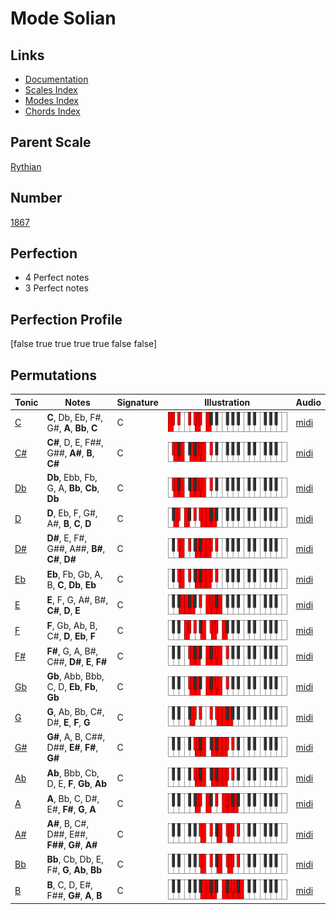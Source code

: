 # Mode Solian

## Links

- [Documentation](index.md)
- [Scales Index](Scales.md)
- [Modes Index](Modes.md)
- [Chords Index](Chords.md)

## Parent Scale

[Rythian](ScaleRythian.md)

## Number

[1867](https://ianring.com/musictheory/scales/1867)

## Perfection

- 4 Perfect notes
- 3 Perfect notes

## Perfection Profile

[false true true true true false false]

## Permutations

| Tonic | Notes | Signature | Illustration | Audio |
|-------|-------|-----------|--------------|-------|
| [C](ModeCNaturalSolian.md) | **C**, Db, Eb, F#, G#, **A**, **Bb**, **C** | C | ![CNaturalSolian](ModeCNaturalSolian.png) | [midi](https://github.com/edipermadi/music/blob/main/docs/ModeCNaturalSolian.mid?raw=true) |
| [C#](ModeCSharpSolian.md) | **C#**, D, E, F##, G##, **A#**, **B**, **C#** | C | ![CSharpSolian](ModeCSharpSolian.png) | [midi](https://github.com/edipermadi/music/blob/main/docs/ModeCSharpSolian.mid?raw=true) |
| [Db](ModeDFlatSolian.md) | **Db**, Ebb, Fb, G, A, **Bb**, **Cb**, **Db** | C | ![DFlatSolian](ModeDFlatSolian.png) | [midi](https://github.com/edipermadi/music/blob/main/docs/ModeDFlatSolian.mid?raw=true) |
| [D](ModeDNaturalSolian.md) | **D**, Eb, F, G#, A#, **B**, **C**, **D** | C | ![DNaturalSolian](ModeDNaturalSolian.png) | [midi](https://github.com/edipermadi/music/blob/main/docs/ModeDNaturalSolian.mid?raw=true) |
| [D#](ModeDSharpSolian.md) | **D#**, E, F#, G##, A##, **B#**, **C#**, **D#** | C | ![DSharpSolian](ModeDSharpSolian.png) | [midi](https://github.com/edipermadi/music/blob/main/docs/ModeDSharpSolian.mid?raw=true) |
| [Eb](ModeEFlatSolian.md) | **Eb**, Fb, Gb, A, B, **C**, **Db**, **Eb** | C | ![EFlatSolian](ModeEFlatSolian.png) | [midi](https://github.com/edipermadi/music/blob/main/docs/ModeEFlatSolian.mid?raw=true) |
| [E](ModeENaturalSolian.md) | **E**, F, G, A#, B#, **C#**, **D**, **E** | C | ![ENaturalSolian](ModeENaturalSolian.png) | [midi](https://github.com/edipermadi/music/blob/main/docs/ModeENaturalSolian.mid?raw=true) |
| [F](ModeFNaturalSolian.md) | **F**, Gb, Ab, B, C#, **D**, **Eb**, **F** | C | ![FNaturalSolian](ModeFNaturalSolian.png) | [midi](https://github.com/edipermadi/music/blob/main/docs/ModeFNaturalSolian.mid?raw=true) |
| [F#](ModeFSharpSolian.md) | **F#**, G, A, B#, C##, **D#**, **E**, **F#** | C | ![FSharpSolian](ModeFSharpSolian.png) | [midi](https://github.com/edipermadi/music/blob/main/docs/ModeFSharpSolian.mid?raw=true) |
| [Gb](ModeGFlatSolian.md) | **Gb**, Abb, Bbb, C, D, **Eb**, **Fb**, **Gb** | C | ![GFlatSolian](ModeGFlatSolian.png) | [midi](https://github.com/edipermadi/music/blob/main/docs/ModeGFlatSolian.mid?raw=true) |
| [G](ModeGNaturalSolian.md) | **G**, Ab, Bb, C#, D#, **E**, **F**, **G** | C | ![GNaturalSolian](ModeGNaturalSolian.png) | [midi](https://github.com/edipermadi/music/blob/main/docs/ModeGNaturalSolian.mid?raw=true) |
| [G#](ModeGSharpSolian.md) | **G#**, A, B, C##, D##, **E#**, **F#**, **G#** | C | ![GSharpSolian](ModeGSharpSolian.png) | [midi](https://github.com/edipermadi/music/blob/main/docs/ModeGSharpSolian.mid?raw=true) |
| [Ab](ModeAFlatSolian.md) | **Ab**, Bbb, Cb, D, E, **F**, **Gb**, **Ab** | C | ![AFlatSolian](ModeAFlatSolian.png) | [midi](https://github.com/edipermadi/music/blob/main/docs/ModeAFlatSolian.mid?raw=true) |
| [A](ModeANaturalSolian.md) | **A**, Bb, C, D#, E#, **F#**, **G**, **A** | C | ![ANaturalSolian](ModeANaturalSolian.png) | [midi](https://github.com/edipermadi/music/blob/main/docs/ModeANaturalSolian.mid?raw=true) |
| [A#](ModeASharpSolian.md) | **A#**, B, C#, D##, E##, **F##**, **G#**, **A#** | C | ![ASharpSolian](ModeASharpSolian.png) | [midi](https://github.com/edipermadi/music/blob/main/docs/ModeASharpSolian.mid?raw=true) |
| [Bb](ModeBFlatSolian.md) | **Bb**, Cb, Db, E, F#, **G**, **Ab**, **Bb** | C | ![BFlatSolian](ModeBFlatSolian.png) | [midi](https://github.com/edipermadi/music/blob/main/docs/ModeBFlatSolian.mid?raw=true) |
| [B](ModeBNaturalSolian.md) | **B**, C, D, E#, F##, **G#**, **A**, **B** | C | ![BNaturalSolian](ModeBNaturalSolian.png) | [midi](https://github.com/edipermadi/music/blob/main/docs/ModeBNaturalSolian.mid?raw=true) |
